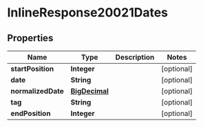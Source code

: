 

# InlineResponse20021Dates

## Properties

Name | Type | Description | Notes
------------ | ------------- | ------------- | -------------
**startPosition** | **Integer** |  |  [optional]
**date** | **String** |  |  [optional]
**normalizedDate** | [**BigDecimal**](BigDecimal.md) |  |  [optional]
**tag** | **String** |  |  [optional]
**endPosition** | **Integer** |  |  [optional]




